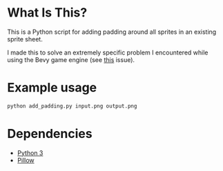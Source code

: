 # What Is This?
This is a Python script for adding padding around all sprites in an existing sprite sheet.

I made this to solve an extremely specific problem I encountered while using the Bevy game engine (see [this](https://github.com/bevyengine/bevy/issues/1949) issue).

# Example usage
```bash
python add_padding.py input.png output.png
```

# Dependencies
- [Python 3](https://www.python.org/)
- [Pillow](https://python-pillow.github.io/)
